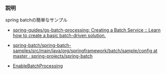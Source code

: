 ### 説明
spring batchの簡単なサンプル  


- [spring-guides/gs-batch-processing: Creating a Batch Service :: Learn how to create a basic batch-driven solution.](https://github.com/spring-guides/gs-batch-processing)



- [spring-batch/spring-batch-samples/src/main/java/org/springframework/batch/sample/config at master · spring-projects/spring-batch](https://github.com/spring-projects/spring-batch/tree/master/spring-batch-samples/src/main/java/org/springframework/batch/sample/config)  

- [EnableBatchProcessing](https://www.baeldung.com/introduction-to-spring-batch)  


